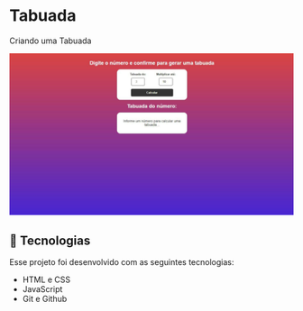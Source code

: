 # Tabuada

Criando uma Tabuada

<img src="assets/Projeto tabuada.jpg">

## 🚀 Tecnologias

Esse projeto foi desenvolvido com as seguintes tecnologias:

- HTML e CSS
- JavaScript
- Git e Github
